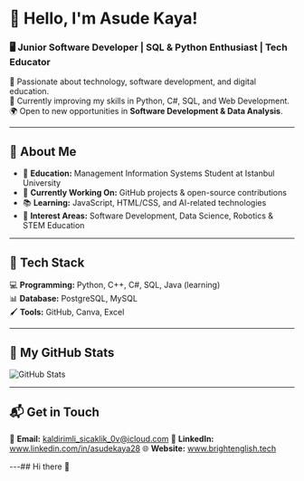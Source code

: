 # 👋 Hello, I'm Asude Kaya! 
### 🖥️ Junior Software Developer | SQL & Python Enthusiast | Tech Educator  

🚀 Passionate about technology, software development, and digital education.  
🎯 Currently improving my skills in Python, C#, SQL, and Web Development.  
🌍 Open to new opportunities in **Software Development & Data Analysis**.  

---

## 📌 About Me  
- 🏫 **Education:** Management Information Systems Student at Istanbul University  
- 🔭 **Currently Working On:** GitHub projects & open-source contributions  
- 📚 **Learning:** JavaScript, HTML/CSS, and AI-related technologies  
- 🌱 **Interest Areas:** Software Development, Data Science, Robotics & STEM Education  

---

## 🚀 Tech Stack  
💻 **Programming:** Python, C++, C#, SQL, Java (learning)  
📊 **Database:** PostgreSQL, MySQL  
🖌️ **Tools:**  GitHub, Canva, Excel  

---

## 📌 My GitHub Stats  
![GitHub Stats](https://github-readme-stats.vercel.app/api?username=asude64372&show_icons=true&theme=radical)  

---

## 📬 Get in Touch  
📧 **Email:** kaldirimli_sicaklik_0v@icloud.com 
🔗 **LinkedIn:**  www.linkedin.com/in/asudekaya28
🌐 **Website:** www.brightenglish.tech 

---## Hi there 👋

<!--
**asude64372/asude64372** is a ✨ _special_ ✨ repository because its `README.md` (this file) appears on your GitHub profile.

Here are some ideas to get you started:

- 🔭 I’m currently working on ...
- 🌱 I’m currently learning ...
- 👯 I’m looking to collaborate on ...
- 🤔 I’m looking for help with ...
- 💬 Ask me about ...
- 📫 How to reach me: ...
- 😄 Pronouns: ...
- ⚡ Fun fact: ...
-->
